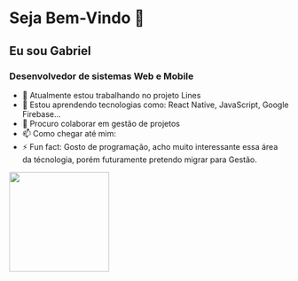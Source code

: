 # Seja Bem-Vindo 👋
## Eu sou Gabriel
### Desenvolvedor de sistemas Web e Mobile

- 🔭 Atualmente estou trabalhando no projeto Lines
- 🌱 Estou aprendendo tecnologias como: React Native, JavaScript, Google Firebase...
- 👯 Procuro colaborar em gestão de projetos 
- 📫 Como chegar até mim: 
- ⚡ Fun fact: Gosto de programação, acho muito interessante essa área da técnologia, porém futuramente pretendo migrar para Gestão.

<div>
  <a href="https://github.com/anjosgabriel">
  <img height="180em" src="https://github-readme-stats.vercel.app/api?username=anjosgabriel&show_icons=true&theme=dracula&incluede_all_commits=true&count_private=true"/>   
</div>
